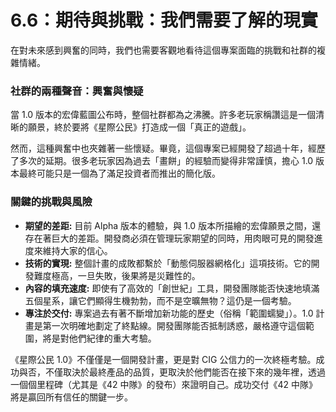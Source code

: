 # 6.6：期待與挑戰：我們需要了解的現實

在對未來感到興奮的同時，我們也需要客觀地看待這個專案面臨的挑戰和社群的複雜情緒。

### 社群的兩種聲音：興奮與懷疑

當 1.0 版本的宏偉藍圖公布時，整個社群都為之沸騰。許多老玩家稱讚這是一個清晰的願景，終於要將《星際公民》打造成一個「真正的遊戲」。

然而，這種興奮中也夾雜著一些懷疑。畢竟，這個專案已經開發了超過十年，經歷了多次的延期。很多老玩家因為過去「畫餅」的經驗而變得非常謹慎，擔心 1.0 版本最終可能只是一個為了滿足投資者而推出的簡化版。

### 關鍵的挑戰與風險

- **期望的差距:** 目前 Alpha 版本的體驗，與 1.0 版本所描繪的宏偉願景之間，還存在著巨大的差距。開發商必須在管理玩家期望的同時，用肉眼可見的開發進度來維持大家的信心。
- **技術的實現:** 整個計畫的成敗都繫於「動態伺服器網格化」這項技術。它的開發難度極高，一旦失敗，後果將是災難性的。
- **內容的填充速度:** 即使有了高效的「創世紀」工具，開發團隊能否快速地填滿五個星系，讓它們顯得生機勃勃，而不是空曠無物？這仍是一個考驗。
- **專注於交付:** 專案過去有著不斷增加新功能的歷史（俗稱「範圍蠕變」）。1.0 計畫是第一次明確地劃定了終點線。開發團隊能否抵制誘惑，嚴格遵守這個範圍，將是對他們紀律的重大考驗。

《星際公民 1.0》不僅僅是一個開發計畫，更是對 CIG 公信力的一次終極考驗。成功與否，不僅取決於最終產品的品質，更取決於他們能否在接下來的幾年裡，透過一個個里程碑（尤其是《42 中隊》的發布）來證明自己。成功交付《42 中隊》將是贏回所有信任的關鍵一步。
